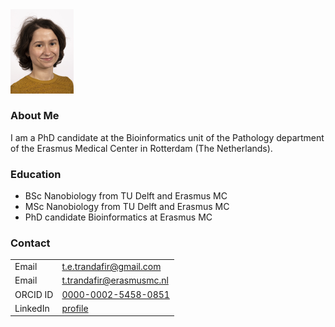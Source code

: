 <img src="https://github.com/TETrandafir/TETrandafir.github.io/blob/main/Teodora%20Trandafir%20Ee1579%20Bioinformatica.jpg" width="20%"/>

### About Me

I am a PhD candidate at the Bioinformatics unit of the Pathology department of the Erasmus Medical Center in Rotterdam (The Netherlands).

### Education

- BSc Nanobiology from TU Delft and Erasmus MC
- MSc Nanobiology from TU Delft and Erasmus MC
- PhD candidate Bioinformatics at Erasmus MC

### Contact

|           |                                             |
|-----------|---------------------------------------------|
|Email      | t.e.trandafir@gmail.com  
|Email      | t.trandafir@erasmusmc.nl 
|ORCID ID   | [0000-0002-5458-0851](https://orcid.org/0000-0002-5458-0851)       |
|LinkedIn   | [profile](https://www.linkedin.com/in/teodora-elena-trandafir-548bab177)     | |
